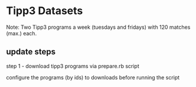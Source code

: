 # Tipp3 Datasets


Note: Two Tipp3 programs a week (tuesdays and fridays) 
with 120 matches (max.) each.

## update steps

step 1 -  download tipp3 programs via prepare.rb script

configure the programs (by ids) to downloads before running the script








